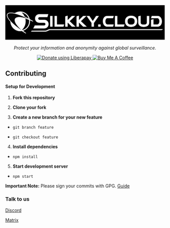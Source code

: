 <div align="center">
<a href="https://silkky.cloud/">
  <img src="public/assets/img/png/brand/text-background.png" width="600px" alt="Silkky.Cloud" />
</a>
<p>
  <em>Protect your information and anonymity against global surveillance.</em>
</p>
<a href="https://liberapay.com/silkkycloud/donate" target="_blank">
  <img alt="Donate using Liberapay" src="https://liberapay.com/assets/widgets/donate.svg" height="30px">
</a>
<a href="https://www.buymeacoffee.com/silkkycloud" target="_blank">
  <img src="https://cdn.buymeacoffee.com/buttons/v2/default-yellow.png" height="30px" alt="Buy Me A Coffee">
</a>

</div>

## Contributing

#### Setup for Development

1. **Fork this repository**

2. **Clone your fork**

3. **Create a new branch for your new feature**

- ```git branch feature```

-  ```git checkout feature```

4. **Install dependencies**

- ```npm install```

5. **Start development server**

- ```npm start```

**Important Note:** Please sign your commits with GPG. [Guide](https://docs.github.com/en/github/authenticating-to-github/managing-commit-signature-verification)

### Talk to us

[Discord](https://discord.com/invite/BvqJQ3hNrQ)

[Matrix](https://matrix.to/#/#silkkycloud:matrix.org)